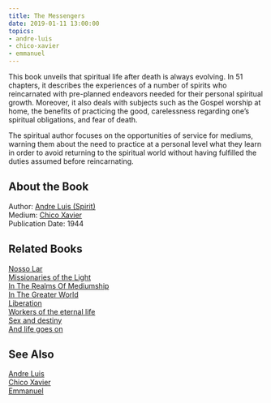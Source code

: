 ```yaml
---
title: The Messengers
date: 2019-01-11 13:00:00
topics: 
- andre-luis
- chico-xavier
- emmanuel
---
```


This book unveils that spiritual life after death is always evolving. In 51
chapters, it describes the experiences of a number of spirits who reincarnated
with pre-planned endeavors needed for their personal spiritual growth. Moreover,
it also deals with subjects such as the Gospel worship at home, the benefits of
practicing the good, carelessness regarding one’s spiritual obligations, and
fear of death. 

The spiritual author focuses on the opportunities of service for mediums,
warning them about the need to practice at a personal level what they learn in
order to avoid returning to the spiritual world without having fulfilled the
duties assumed before reincarnating.

## About the Book 
Author: [Andre Luis (Spirit)](/bio/andre-luis)  
Medium: [Chico Xavier](/bio/chico-xavier)  
Publication Date: 1944

## Related Books
[Nosso Lar](nosso-lar)  
[Missionaries of the Light](missionaries-of-the-light)  
[In The Realms Of Mediumship](in-the-realms-of-mediumship)  
[In The Greater World](in-the-greater-world)  
[Liberation](liberation)  
[Workers of the eternal life](workers-of-the-life-eternal)  
[Sex and destiny](sex-and-destiny)  
[And life goes on](and-life-goes-on)  

## See Also
[Andre Luis](/bio/andre-luis)  
[Chico Xavier](/bio/chico-xavier)  
[Emmanuel](/bio/emmanuel)  
